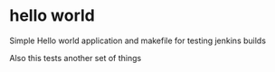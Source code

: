 # hello world
Simple Hello world application and makefile for testing jenkins builds

Also this tests another set of things
